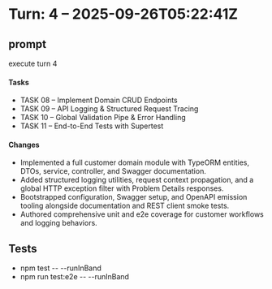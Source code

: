 # Turn: 4 – 2025-09-26T05:22:41Z

## prompt
execute turn 4

#### Tasks
- TASK 08 – Implement Domain CRUD Endpoints
- TASK 09 – API Logging & Structured Request Tracing
- TASK 10 – Global Validation Pipe & Error Handling
- TASK 11 – End-to-End Tests with Supertest

#### Changes
- Implemented a full customer domain module with TypeORM entities, DTOs, service, controller, and Swagger documentation.
- Added structured logging utilities, request context propagation, and a global HTTP exception filter with Problem Details responses.
- Bootstrapped configuration, Swagger setup, and OpenAPI emission tooling alongside documentation and REST client smoke tests.
- Authored comprehensive unit and e2e coverage for customer workflows and logging behaviors.

## Tests
- npm test -- --runInBand
- npm run test:e2e -- --runInBand
